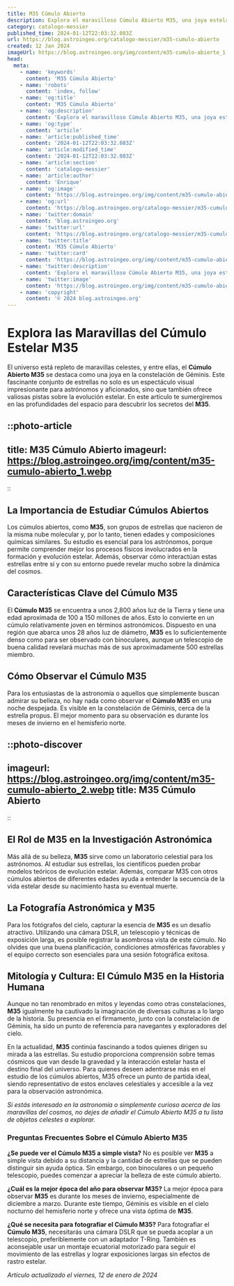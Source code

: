 ```yaml
---
title: M35 Cúmulo Abierto
description: Explora el maravilloso Cúmulo Abierto M35, una joya estelar en la constelación de Géminis, y sumérgete en sus secretos astronómicos.
category: catalogo-messier
published_time: 2024-01-12T22:03:32.083Z
url: https://blog.astroingeo.org/catalogo-messier/m35-cumulo-abierto
created: 12 Jan 2024
imageUrl: https://blog.astroingeo.org/img/content/m35-cumulo-abierto_1.webp
head:
  meta:
    - name: 'keywords'
      content: 'M35 Cúmulo Abierto'
    - name: 'robots'
      content: 'index, follow'
    - name: 'og:title'
      content: 'M35 Cúmulo Abierto'
    - name: 'og:description'
      content: 'Explora el maravilloso Cúmulo Abierto M35, una joya estelar en la constelación de Géminis, y sumérgete en sus secretos astronómicos.'
    - name: 'og:type'
      content: 'article'
    - name: 'article:published_time'
      content: '2024-01-12T22:03:32.083Z'
    - name: 'article:modified_time'
      content: '2024-01-12T22:03:32.083Z'
    - name: 'article:section'
      content: 'catalogo-messier'
    - name: 'article:author'
      content: 'Enrique'
    - name: 'og:image'
      content: 'https://blog.astroingeo.org/img/content/m35-cumulo-abierto_1.webp'
    - name: 'og:url'
      content: 'https://blog.astroingeo.org/catalogo-messier/m35-cumulo-abierto'
    - name: 'twitter:domain'
      content: 'blog.astroingeo.org'
    - name: 'twitter:url'
      content: 'https://blog.astroingeo.org/catalogo-messier/m35-cumulo-abierto'
    - name: 'twitter:title'
      content: 'M35 Cúmulo Abierto'
    - name: 'twitter:card'
      content: 'https://blog.astroingeo.org/img/content/m35-cumulo-abierto_1.webp'
    - name: 'twitter:description'
      content: 'Explora el maravilloso Cúmulo Abierto M35, una joya estelar en la constelación de Géminis, y sumérgete en sus secretos astronómicos.'
    - name: 'twitter:image'
      content: 'https://blog.astroingeo.org/img/content/m35-cumulo-abierto_1.webp'
    - name: 'copyright'
      content: '© 2024 blog.astroingeo.org'
---
```

# Explora las Maravillas del Cúmulo Estelar M35

El universo está repleto de maravillas celestes, y entre ellas, el **Cúmulo Abierto M35** se destaca como una joya en la constelación de Géminis. Este fascinante conjunto de estrellas no solo es un espectáculo visual impresionante para astrónomos y aficionados, sino que también ofrece valiosas pistas sobre la evolución estelar. En este artículo te sumergiremos en las profundidades del espacio para descubrir los secretos del **M35**.


::photo-article
---
title: M35 Cúmulo Abierto
imageurl: https://blog.astroingeo.org/img/content/m35-cumulo-abierto_1.webp
---
::


## La Importancia de Estudiar Cúmulos Abiertos

Los cúmulos abiertos, como **M35**, son grupos de estrellas que nacieron de la misma nube molecular y, por lo tanto, tienen edades y composiciones químicas similares. Su estudio es esencial para los astrónomos, porque permite comprender mejor los procesos físicos involucrados en la formación y evolución estelar. Además, observar cómo interactúan estas estrellas entre sí y con su entorno puede revelar mucho sobre la dinámica del cosmos.

## Características Clave del Cúmulo M35

El **Cúmulo M35** se encuentra a unos 2,800 años luz de la Tierra y tiene una edad aproximada de 100 a 150 millones de años. Esto lo convierte en un cúmulo relativamente joven en términos astronómicos. Dispuesto en una región que abarca unos 28 años luz de diámetro, **M35** es lo suficientemente denso como para ser observado con binoculares, aunque un telescopio de buena calidad revelará muchas más de sus aproximadamente 500 estrellas miembro.

## Cómo Observar el Cúmulo M35

Para los entusiastas de la astronomía o aquellos que simplemente buscan admirar su belleza, no hay nada como observar el **Cúmulo M35** en una noche despejada. Es visible en la constelación de Géminis, cerca de la estrella propus. El mejor momento para su observación es durante los meses de invierno en el hemisferio norte.


::photo-discover
---
imageurl: https://blog.astroingeo.org/img/content/m35-cumulo-abierto_2.webp
title: M35 Cúmulo Abierto
---
::


## El Rol de M35 en la Investigación Astronómica

Más allá de su belleza, **M35** sirve como un laboratorio celestial para los astrónomos. Al estudiar sus estrellas, los científicos pueden probar modelos teóricos de evolución estelar. Además, comparar M35 con otros cúmulos abiertos de diferentes edades ayuda a entender la secuencia de la vida estelar desde su nacimiento hasta su eventual muerte.

## La Fotografía Astronómica y M35

Para los fotógrafos del cielo, capturar la esencia de **M35** es un desafío atractivo. Utilizando una cámara DSLR, un telescopio y técnicas de exposición larga, es posible registrar la asombrosa vista de este cúmulo. No olvides que una buena planificación, condiciones atmosféricas favorables y el equipo correcto son esenciales para una sesión fotográfica exitosa.

## Mitología y Cultura: El Cúmulo M35 en la Historia Humana

Aunque no tan renombrado en mitos y leyendas como otras constelaciones, **M35** igualmente ha cautivado la imaginación de diversas culturas a lo largo de la historia. Su presencia en el firmamento, junto con la constelación de Géminis, ha sido un punto de referencia para navegantes y exploradores del cielo.

En la actualidad, **M35** continúa fascinando a todos quienes dirigen su mirada a las estrellas. Su estudio proporciona comprensión sobre temas cósmicos que van desde la gravedad y la interacción estelar hasta el destino final del universo. Para quienes deseen adentrarse más en el estudio de los cúmulos abiertos, M35 ofrece un punto de partida ideal, siendo representativo de estos enclaves celestiales y accesible a la vez para la observación astronómica.

*Si estás interesado en la astronomía o simplemente curioso acerca de las maravillas del cosmos, no dejes de añadir el Cúmulo Abierto M35 a tu lista de objetos celestes a explorar.*

### Preguntas Frecuentes Sobre el Cúmulo Abierto M35

**¿Se puede ver el Cúmulo M35 a simple vista?**
No es posible ver **M35** a simple vista debido a su distancia y la cantidad de estrellas que se pueden distinguir sin ayuda óptica. Sin embargo, con binoculares o un pequeño telescopio, puedes comenzar a apreciar la belleza de este cúmulo abierto.

**¿Cuál es la mejor época del año para observar M35?**
La mejor época para observar **M35** es durante los meses de invierno, especialmente de diciembre a marzo. Durante este tiempo, Géminis es visible en el cielo nocturno del hemisferio norte y ofrece una vista óptima de **M35**.

**¿Qué se necesita para fotografiar el Cúmulo M35?**
Para fotografiar el **Cúmulo M35**, necesitarás una cámara DSLR que se pueda acoplar a un telescopio, preferiblemente con un adaptador T-Ring. También es aconsejable usar un montaje ecuatorial motorizado para seguir el movimiento de las estrellas y lograr exposiciones largas sin efectos de rastro estelar.

_Artículo actualizado el viernes, 12 de enero de 2024_